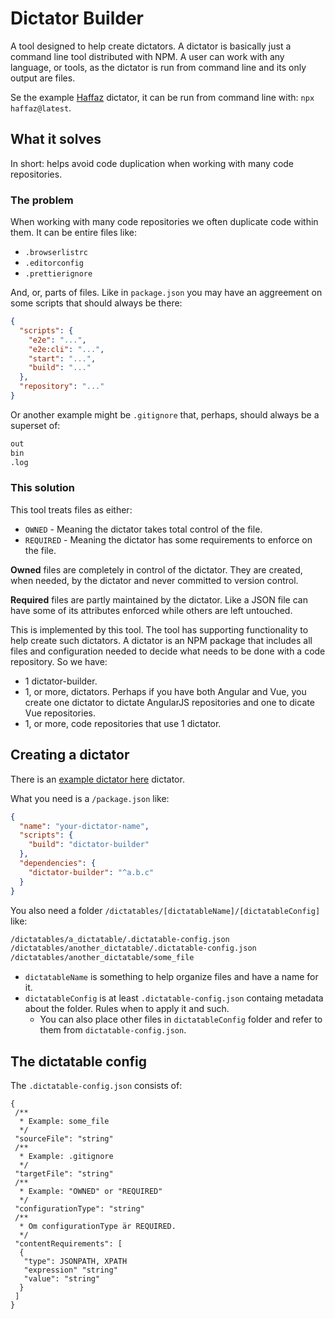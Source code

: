 # Dictator Builder

A tool designed to help create dictators. A dictator is basically just a command line tool distributed with NPM. A user can work with any language, or tools, as the dictator is run from command line and its only output are files.

Se the example [Haffaz](https://github.com/tomasbjerre/haffaz) dictator, it can be run from command line with: `npx haffaz@latest`.

## What it solves

In short: helps avoid code duplication when working with many code repositories.

### The problem

When working with many code repositories we often duplicate code within them. It can be entire files like:

- `.browserlistrc`
- `.editorconfig`
- `.prettierignore`

And, or, parts of files. Like in `package.json` you may have an aggreement on some scripts that should always be there:

```json
{
  "scripts": {
    "e2e": "...",
    "e2e:cli": "...",
    "start": "...",
    "build": "..."
  },
  "repository": "..."
}
```

Or another example might be `.gitignore` that, perhaps, should always be a superset of:

```bash
out
bin
.log
```

### This solution

This tool treats files as either:

- `OWNED` - Meaning the dictator takes total control of the file.
- `REQUIRED` - Meaning the dictator has some requirements to enforce on the file.

**Owned** files are completely in control of the dictator. They are created, when needed, by the dictator and never committed to version control.

**Required** files are partly maintained by the dictator. Like a JSON file can have some of its attributes enforced while others are left untouched.

This is implemented by this tool. The tool has supporting functionality to help create such dictators. A dictator is an NPM package that includes all files and configuration needed to decide what needs to be done with a code repository. So we have:

- 1 dictator-builder.
- 1, or more, dictators. Perhaps if you have both Angular and Vue, you create one dictator to dictate AngularJS repositories and one to dicate Vue repositories.
- 1, or more, code repositories that use 1 dictator.

## Creating a dictator

There is an [example dictator here](https://github.com/tomasbjerre/haffaz) dictator.

What you need is a `/package.json` like:

```json
{
  "name": "your-dictator-name",
  "scripts": {
    "build": "dictator-builder"
  },
  "dependencies": {
    "dictator-builder": "^a.b.c"
  }
}
```

You also need a folder `/dictatables/[dictatableName]/[dictatableConfig]` like:

```bash
/dictatables/a_dictatable/.dictatable-config.json
/dictatables/another_dictatable/.dictatable-config.json
/dictatables/another_dictatable/some_file
```

- `dictatableName` is something to help organize files and have a name for it.
- `dictatableConfig` is at least `.dictatable-config.json` containg metadata about the folder. Rules when to apply it and such.
  - You can also place other files in `dictatableConfig` folder and refer to them from `dictatable-config.json`.

## The dictatable config

The `.dictatable-config.json` consists of:

```
{
 /**
  * Example: some_file
  */
 "sourceFile": "string"
 /**
  * Example: .gitignore
  */
 "targetFile": "string"
 /**
  * Example: "OWNED" or "REQUIRED"
  */
 "configurationType": "string"
 /**
  * Om configurationType är REQUIRED.
  */
 "contentRequirements": [
  {
   "type": JSONPATH, XPATH
   "expression" "string"
   "value": "string"
  }
 ]
}

```
